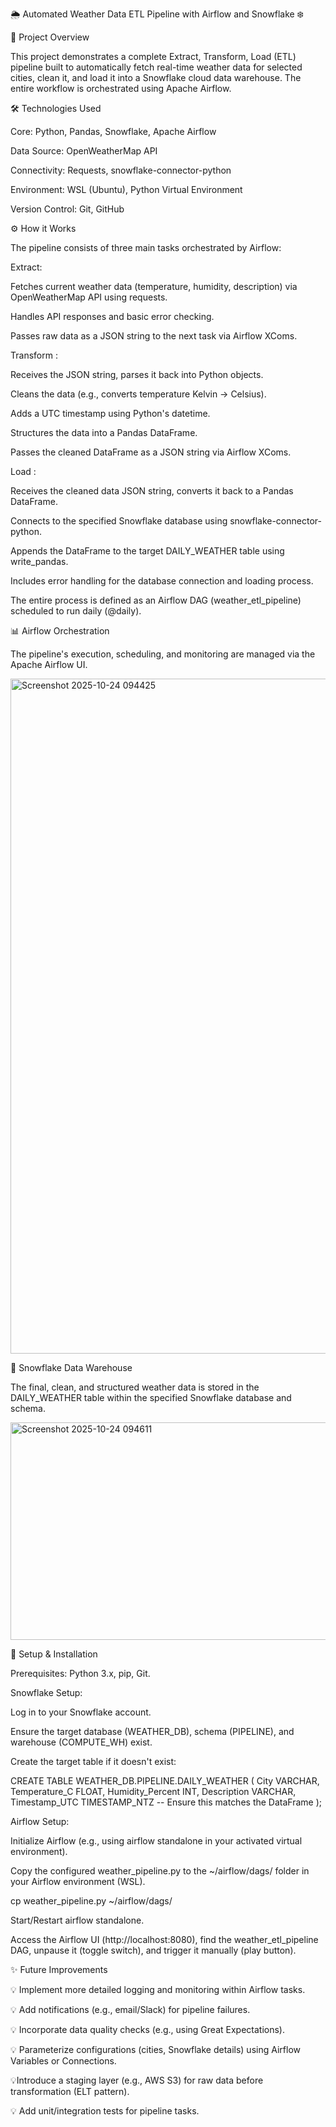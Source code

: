 🌦️ Automated Weather Data ETL Pipeline with Airflow and Snowflake ❄️

🎯 Project Overview

This project demonstrates a complete Extract, Transform, Load (ETL) pipeline built to automatically fetch real-time weather data for selected cities, clean it, and load it into a Snowflake cloud data warehouse. The entire workflow is orchestrated using Apache Airflow.

🛠️ Technologies Used

Core: Python, Pandas, Snowflake, Apache Airflow

Data Source: OpenWeatherMap API

Connectivity: Requests, snowflake-connector-python

Environment: WSL (Ubuntu), Python Virtual Environment

Version Control: Git, GitHub

⚙️ How it Works

The pipeline consists of three main tasks orchestrated by Airflow:

Extract:

Fetches current weather data (temperature, humidity, description) via OpenWeatherMap API using requests.

Handles API responses and basic error checking.

Passes raw data as a JSON string to the next task via Airflow XComs.

Transform :

Receives the JSON string, parses it back into Python objects.

Cleans the data (e.g., converts temperature Kelvin -> Celsius).

Adds a UTC timestamp using Python's datetime.

Structures the data into a Pandas DataFrame.

Passes the cleaned DataFrame as a JSON string via Airflow XComs.

Load :

Receives the cleaned data JSON string, converts it back to a Pandas DataFrame.

Connects to the specified Snowflake database using snowflake-connector-python.

Appends the DataFrame to the target DAILY_WEATHER table using write_pandas.

Includes error handling for the database connection and loading process.

The entire process is defined as an Airflow DAG (weather_etl_pipeline) scheduled to run daily (@daily).

📊 Airflow Orchestration

The pipeline's execution, scheduling, and monitoring are managed via the Apache Airflow UI.

<img width="1920" height="1080" alt="Screenshot 2025-10-24 094425" src="https://github.com/user-attachments/assets/766a2cce-6449-41d6-aa36-7dabeb1f3a36" />


💾 Snowflake Data Warehouse

The final, clean, and structured weather data is stored in the DAILY_WEATHER table within the specified Snowflake database and schema.

<img width="1483" height="348" alt="Screenshot 2025-10-24 094611" src="https://github.com/user-attachments/assets/1201b77f-9635-41b0-990d-c94bae126434" />


🚀 Setup & Installation

Prerequisites: Python 3.x, pip, Git.

Snowflake Setup:

Log in to your Snowflake account.

Ensure the target database (WEATHER_DB), schema (PIPELINE), and warehouse (COMPUTE_WH) exist.

Create the target table if it doesn't exist:

CREATE TABLE WEATHER_DB.PIPELINE.DAILY_WEATHER (
    City VARCHAR,
    Temperature_C FLOAT,
    Humidity_Percent INT,
    Description VARCHAR,
    Timestamp_UTC TIMESTAMP_NTZ -- Ensure this matches the DataFrame
);


Airflow Setup:

Initialize Airflow (e.g., using airflow standalone in your activated virtual environment).

Copy the configured weather_pipeline.py to the ~/airflow/dags/ folder in your Airflow environment (WSL).

cp weather_pipeline.py ~/airflow/dags/


Start/Restart airflow standalone.

Access the Airflow UI (http://localhost:8080), find the weather_etl_pipeline DAG, unpause it (toggle switch), and trigger it manually (play button).

✨ Future Improvements

💡 Implement more detailed logging and monitoring within Airflow tasks.

💡 Add notifications (e.g., email/Slack) for pipeline failures.

💡 Incorporate data quality checks (e.g., using Great Expectations).

💡 Parameterize configurations (cities, Snowflake details) using Airflow Variables or Connections.

💡Introduce a staging layer (e.g., AWS S3) for raw data before transformation (ELT pattern).

💡 Add unit/integration tests for pipeline tasks.
